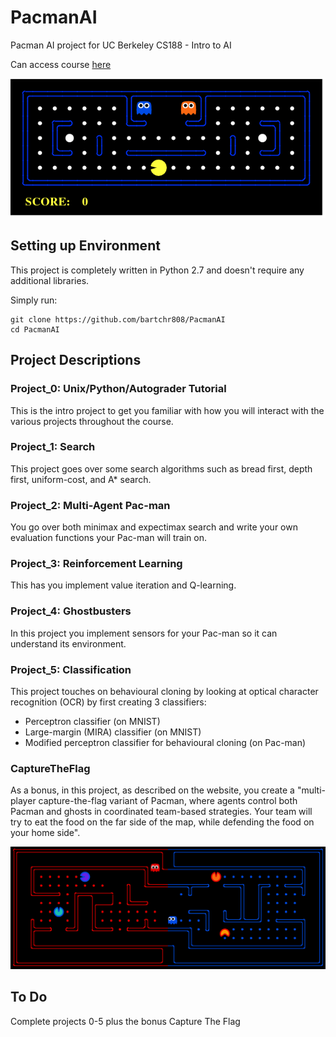 # PacmanAI
Pacman AI project for UC Berkeley CS188 - Intro to AI

Can access course [here](http://ai.berkeley.edu/home.html)

![Pacman](https://raw.githubusercontent.com/bartchr808/PacmanAI/master/Media/pacman_game.gif "Pacman")

## Setting up Environment
This project is completely written in Python 2.7 and doesn't require any additional libraries.

Simply run:
```
git clone https://github.com/bartchr808/PacmanAI
cd PacmanAI
```

## Project Descriptions
### Project_0: Unix/Python/Autograder Tutorial
This is the intro project to get you familiar with how you will interact with the various projects throughout the course.

### Project_1: Search
This project goes over some search algorithms such as bread first, depth first, uniform-cost, and A* search.

### Project_2: Multi-Agent Pac-man
You go over both minimax and expectimax search and write your own evaluation functions your Pac-man will train on.

### Project_3: Reinforcement Learning
This has you implement value iteration and Q-learning.

### Project_4: Ghostbusters
In this project you implement sensors for your Pac-man so it can understand its environment.

### Project_5: Classification
This project touches on behavioural cloning by looking at optical character recognition (OCR) by first creating 3 classifiers:
* Perceptron classifier (on MNIST)
* Large-margin (MIRA) classifier (on MNIST)
* Modified perceptron classifier for behavioural cloning (on Pac-man)

### CaptureTheFlag
As a bonus, in this project, as described on the website, you create a "multi-player capture-the-flag variant of Pacman, where agents control both Pacman and ghosts in coordinated team-based strategies. Your team will try to eat the food on the far side of the map, while defending the food on your home side".

![CaptureTheFlag](https://github.com/bartchr808/PacmanAI/blob/master/Media/capture_the_flag.png "CaptureTheFlag")

## To Do
Complete projects 0-5 plus the bonus Capture The Flag
